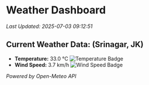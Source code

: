 
# Weather Dashboard

_Last Updated: 2025-07-03 09:12:51_

## Current Weather Data: (Srinagar, JK)
- **Temperature:** 33.0 °C ![Temperature Badge](https://img.shields.io/badge/Temperature-High%20Temp-orange)
- **Wind Speed:** 3.7 km/h ![Wind Speed Badge](https://img.shields.io/badge/Wind%20Speed-Light%20Wind-blue)

*Powered by Open-Meteo API*
